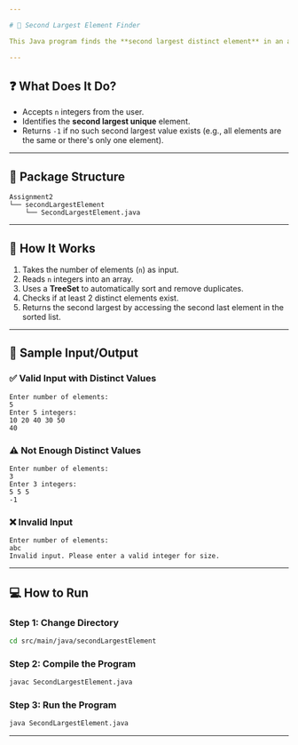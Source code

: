 ```yaml
---

# 🥈 Second Largest Element Finder

This Java program finds the **second largest distinct element** in an array of integers entered by the user.

---
```


## ❓ What Does It Do?

* Accepts `n` integers from the user.
* Identifies the **second largest unique** element.
* Returns `-1` if no such second largest value exists (e.g., all elements are the same or there's only one element).

---

## 📂 Package Structure

```
Assignment2  
└── secondLargestElement  
    └── SecondLargestElement.java
```

---

## 🚀 How It Works

1. Takes the number of elements (`n`) as input.
2. Reads `n` integers into an array.
3. Uses a **TreeSet** to automatically sort and remove duplicates.
4. Checks if at least 2 distinct elements exist.
5. Returns the second largest by accessing the second last element in the sorted list.

---

## 🧾 Sample Input/Output

### ✅ Valid Input with Distinct Values

```
Enter number of elements: 
5
Enter 5 integers:
10 20 40 30 50
40
```

### ⚠️ Not Enough Distinct Values

```
Enter number of elements: 
3
Enter 3 integers:
5 5 5
-1
```

### ❌ Invalid Input

```
Enter number of elements: 
abc
Invalid input. Please enter a valid integer for size.
```

---

## 💻 How to Run

### **Step 1: Change Directory**

```bash
cd src/main/java/secondLargestElement
```

### **Step 2: Compile the Program**

```bash
javac SecondLargestElement.java
```

### **Step 3: Run the Program**

```bash
java SecondLargestElement.java
```

---
